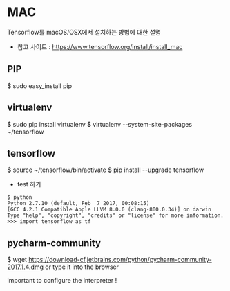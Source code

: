 # MAC
Tensorflow를 macOS/OSX에서 설치하는 방법에 대한 설명

* 참고 사이트
: https://www.tensorflow.org/install/install_mac

## PIP
$ sudo easy_install pip

## virtualenv
$ sudo pip install virtualenv
$ virtualenv --system-site-packages ~/tensorflow

## tensorflow
$ source ~/tensorflow/bin/activate
$ pip install --upgrade tensorflow


* test 하기
```
$ python
Python 2.7.10 (default, Feb  7 2017, 00:08:15)
[GCC 4.2.1 Compatible Apple LLVM 8.0.0 (clang-800.0.34)] on darwin
Type "help", "copyright", "credits" or "license" for more information.
>>> import tensorflow as tf
```
## pycharm-community
$ wget https://download-cf.jetbrains.com/python/pycharm-community-2017.1.4.dmg
or type it into the browser

important to configure the interpreter !
